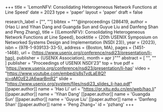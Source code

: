 +++
title = 'LemonNFV: Consolidating Heterogeneous Network Functions at Line Speed'
date = 2023
type = 'paper'
layout = 'paper'
draft = false

research_label = ["", ""]
bibtex = """@inproceedings {286419,
  author = {Hao Li and Yihan Dang and Guangda Sun and Guyue Liu and Danfeng Shan and Peng Zhang},
  title = {{LemonNFV}: Consolidating Heterogeneous Network Functions at Line Speed},
  booktitle = {20th USENIX Symposium on Networked Systems Design and Implementation (NSDI 23)},
  year = {2023},
  isbn = {978-1-939133-33-5},
  address = {Boston, MA},
  pages = {1451--1468},
  url = {https://www.usenix.org/conference/nsdi23/presentation/li-hao},
  publisher = {USENIX Association},
  month = apr
}"""
abstract = [
    "",
    ""
]
publisher = "Proceedings of USENIX NSDI'23"
top = true
pdf = 'https://www.usenix.org/conference/nsdi23/presentation/li-hao'
video = "https://www.youtube.com/embed/s8sTvdLaE8Q?si=qMOzE2JA6warBmR2"
slide = "https://www.usenix.org/system/files/nsdi23_slides_li-hao.pdf"
[[paper.author]]
    name = 'Hao Li'
    url = "https://gr.xjtu.edu.cn/en/web/hao.li"
[[paper.author]]
    name = 'Yihan Dang'
[[paper.author]]
    name = 'Guangda Sun'
[[paper.author]]
    name = 'Guyue Liu'
[[paper.author]]
    name = 'Danfeng Shan'
[[paper.author]]
    name = 'Peng Zhang+'
    id = 'pzhang'
+++
